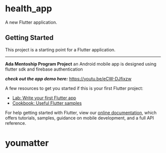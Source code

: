 # health_app

A new Flutter application.

## Getting Started

This project is a starting point for a Flutter application.
****
**Ada Mentoship Program Project**
an Android mobile app is designed using flutter sdk and firebase authentication

_**check out the app demo here:**_ https://youtu.be/eCW-DJfixzw

A few resources to get you started if this is your first Flutter project:

- [Lab: Write your first Flutter app](https://flutter.dev/docs/get-started/codelab)
- [Cookbook: Useful Flutter samples](https://flutter.dev/docs/cookbook)

For help getting started with Flutter, view our
[online documentation](https://flutter.dev/docs), which offers tutorials,
samples, guidance on mobile development, and a full API reference.
# youmatter
